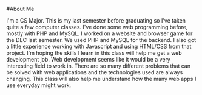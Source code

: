 #About Me

I'm a CS Major. This is my last semester before graduating so I've taken quite a few computer classes. I've done some web programming before, mostly with PHP and MySQL. I worked on a website and browser game for the DEC last semester. We used PHP and MySQL for the backend. I also got a little experience working with Javascript and using HTML/CSS from that project. 
I'm hoping the skills I learn in this class will help me get a web development job. Web development seems like it would be a very interesting field to work in. There are so many different problems that can be solved with web applications and the technologies used are always changing. This class will also help me understand how the many web apps I use everyday might work. 
